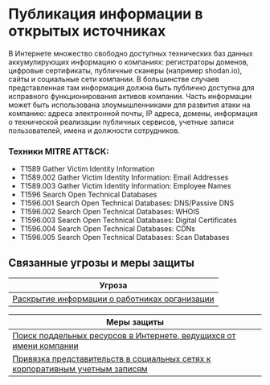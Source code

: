# Публикация информации в открытых источниках

В Интернете множество свободно доступных технических баз данных аккумулирующих информацию о компаниях: регистраторы доменов, цифровые сертификаты, публичные сканеры (например shodan.io), сайты и социальные сети компании.
В большинстве случаев представленная там информация должна быть публично доступна для исправного функционирования активов компании.
Часть информации может быть использована злоумышленниками для развития атаки на компанию: адреса электронной почты, IP адреса, домены, информация о технической реализации публичных сервисов, учетные записи пользователей, имена и должности сотрудников.

### Техники MITRE ATT&CK:
+ T1589 Gather Victim Identity Information
+ T1589.002 Gather Victim Identity Information: Email Addresses
+ T1589.003 Gather Victim Identity Information: Employee Names
+ T1596 Search Open Technical Databases
+ T1596.001 Search Open Technical Databases: DNS/Passive DNS
+ T1596.002 Search Open Technical Databases: WHOIS
+ T1596.003 Search Open Technical Databases: Digital Certificates
+ T1596.004 Search Open Technical Databases: CDNs
+ T1596.005 Search Open Technical Databases: Scan Databases

## Связанные угрозы и меры защиты
|Угроза|
|-|
|[Раскрытие информации о работниках организации](/vkr/threats/page12)|

|Меры защиты|
|--------|
|[Поиск поддельных ресурсов в Интернете, ведущихся от имени компании](/vkr/measures/page38)|
|[Привязка представительств в социальных сетях к корпоративным учетным записям](/vkr/measures/page37)|
